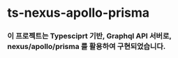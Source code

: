 # ts-nexus-apollo-prisma

### 이 프로젝트는 Typesciprt 기반, Graphql API 서버로, nexus/apollo/prisma 를 활용하여 구현되었습니다.

